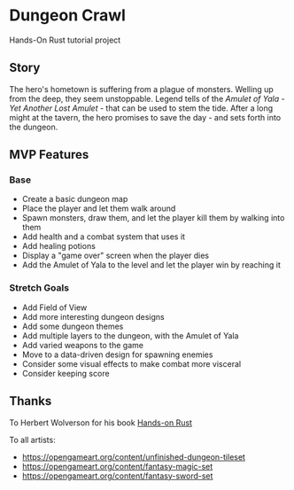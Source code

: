 # Dungeon Crawl

Hands-On Rust tutorial project

## Story

The hero's hometown is suffering from a plague of monsters. Welling up from the deep, they seem unstoppable. Legend tells of the *Amulet of Yala - Yet Another Lost Amulet -* that can be used to stem the tide. After a long might at the tavern, the hero promises to save the day - and sets forth into the dungeon. 

## MVP Features

### Base

- Create a basic dungeon map
- Place the player and let them walk around
- Spawn monsters, draw them, and let the player kill them by walking into them
- Add health and a combat system that uses it
- Add healing potions
- Display a "game over" screen when the player dies
- Add the Amulet of Yala to the level and let the player win by reaching it

### Stretch Goals

- Add Field of View
- Add more interesting dungeon designs
- Add some dungeon themes
- Add multiple layers to the dungeon, with the Amulet of Yala
- Add varied weapons to the game
- Move to a data-driven design for spawning enemies
- Consider some visual effects to make combat more visceral
- Consider keeping score

## Thanks

To Herbert Wolverson for his book [Hands-on Rust](https://hands-on-rust.com/)

To all artists:
- https://opengameart.org/content/unfinished-dungeon-tileset
- https://opengameart.org/content/fantasy-magic-set
- https://opengameart.org/content/fantasy-sword-set
